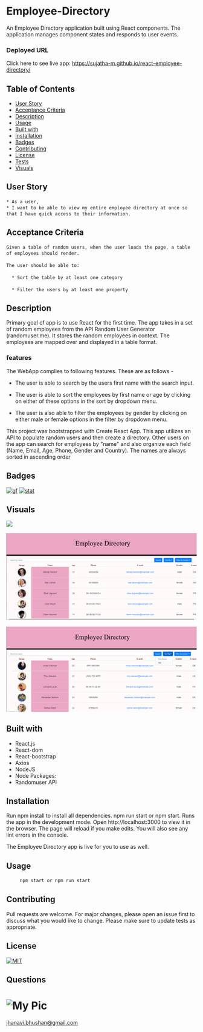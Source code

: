 
# Employee-Directory
An Employee Directory application built using React components.
The application manages component states and responds to user events.

### Deployed URL
Click here to see live app: https://sujatha-m.github.io/react-employee-directory/

## Table of Contents
   * [User Story](#user-story)
   * [Acceptance Criteria](#acceptance-criteria)
   * [Description](#description)
   * [Usage](#usage)
   * [Built with](#built-with)
   * [Installation](#installation)
   * [Badges](#badges)
   * [Contributing](#contributing)
   * [License](#license)
   * [Tests](#tests)
   * [Visuals](#visuals)

## User Story
```
* As a user, 
* I want to be able to view my entire employee directory at once so that I have quick access to their information.

```
## Acceptance Criteria
```
Given a table of random users, when the user loads the page, a table of employees should render. 

The user should be able to:

  * Sort the table by at least one category

  * Filter the users by at least one property
```

## Description
Primary goal of app is to use React for the first time. The app takes in a set of random employees from the API Random User Generator (randomuser.me). It stores the random employees in context. The employees are mapped over and displayed in a table format. 

### features
The WebApp complies to following features. These are as follows -

* The user is able to search by the users first name with the search input.

* The user is able to sort the employees by first name or age by clicking on either of these options in the sort by dropdown menu.

* The user is also able to filter the employees by gender by clicking on either male or female options in the filter by dropdown menu.

This project was bootstrapped with Create React App.
This app utilizes an API to populate random users and then create a directory. Other users on the app can search for employees by "name" and also organize each field (Name, Email, Age, Phone, Gender and Country). The names are always sorted in ascending order

## Badges
[![gf](https://img.shields.io/github/followers/sujatha-m?style=social)](https://img.shields.io/github/followers/sujatha-m?style=social)
[![stat](https://img.shields.io/website?url=https%3A%2F%2Fsujatha-m.github.io%2FWeather-Dashboard%2FDevelop%2F)](https://img.shields.io/website?url=https%3A%2F%2Fsujatha-m.github.io%2FWeather-Dashboard%2FDevelop%2F)


## Visuals

![](Demo/employee-directory.gif)

![](Demo/1.Screenshot.png)

![](Demo/2.Screenshot.png)

## Built with
* React.js
* React-dom
* React-bootstrap
* Axios
* NodeJS
* Node Packages:
* Randomuser API

## Installation 
Run npm install to install all dependencies.
npm run start or npm start.
Runs the app in the development mode.
Open http://localhost:3000 to view it in the browser.
The page will reload if you make edits. You will also see any lint errors in the console.

The Employee Directory app is live for you to use as well.

## Usage
```sh
     npm start or npm run start
```

## Contributing
Pull requests are welcome. For major changes, please open an issue first to discuss what you would like to change.
Please make sure to update tests as appropriate.


## License 
[![MIT](https://img.shields.io/npm/l/isc?color=Blue&style=plastic)](https://img.shields.io/npm/l/isc?color=Blue&style=plastic)

## Questions
# ![My Pic](https://avatars0.githubusercontent.com/u/59231894?v=4)

jhanavi.bhushan@gmail.com
